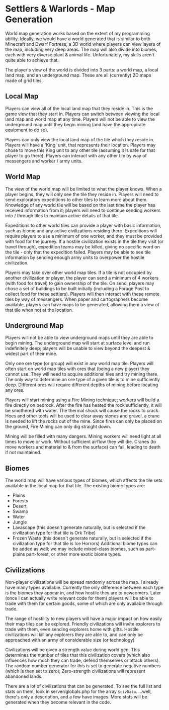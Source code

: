 # Settlers & Warlords - Map Generation

World map generation works based on the extent of my programming ability. Ideally, we would have a world generated that is similar to both Minecraft and Dwarf Fortress; a 3D world where players can view layers of the map, including very deep areas. The map will also divide into biomes, each with very diverse plant & animal life. Unfortunately, my skills aren't quite able to achieve that.

The player's view of the world is divided into 3 parts: a world map, a local land map, and an underground map. These are all (currently) 2D maps made of grid tiles.

## Local Map

Players can view all of the local land map that they reside in. This is the game view that they start in. Players can switch between viewing the local land map and world map at any time. Players will not be able to view the underground map until they begin mining (and have the appropirate equipment to do so).

Players can only view the local land map of the tile which they reside in. Players will have a 'King' unit, that represents their location. Players may chose to move this King unit to any other tile (assuming it is safe for that player to go there). Players can interact with any other tile by way of messengers and worker / army units.

## World Map

The view of the world map will be limited to what the player knows. When a player begins, they will only see the tile they reside in. Players will need to send exploratory expeditions to other tiles to learn more about them. Knowledge of any world tile will be based on the last time the player has received information from it; players will need to continue sending workers into / through tiles to maintain active details of that tile.

Expeditions to other world tiles can provide a player with basic information, such as biome and any active civilizations residing there. Expeditions will require players to use a minimum of one worker, and they must be provided with food for the journey. If a hostile civilization exists in the tile they visit (or travel through), expedition teams may be killed, giving no specific word on the tile - only that the expedition failed. Players may be able to see tile information by sending enough army units to overpower the hostile civilization.

Players may take over other world map tiles. If a tile is not occupied by another civilization or player, the player can send a minimum of 4 workers (with food for travel) to gain ownership of the tile. On send, players may chose a set of buildings to be built initially (including a Forage Post to collect food for these settlers). Players will then interact with these remote tiles by way of messengers. When paper and cartographers become available, players can have maps to be generated, allowing them a view of that tile when not at the location.

## Underground Map

Players will not be able to view underground maps until they are able to begin mining. The underground map will start at surface level and run indefinitely deep; players will be unable to view beyond the deepest & widest part of their mine.

Only one ore type (or group) will exist in any world map tile. Players will often start on world map tiles with ores that (being a new player) they cannot use. They will need to acquire additional tiles and try mining there. The only way to determine an ore type of a given tile is to mine sufficiently deep. Different ores will require different depths of mining before locating any ores.

Players will start mining using a Fire Mining technique; workers will build a fire directly on bedrock. After the fire has heated the rock sufficiently, it will be smothered with water. The thermal shock will cause the rocks to crack. Hoes and other tools will be used to clear away stones and gravel, a crane is needed to lift the rocks out of the mine. Since fires can only be placed on the ground, Fire Mining can only dig straight down.

Mining will be filled with many dangers. Mining workers will need light at all times to move or work. Without sufficient airflow they will die. Cranes (to move workers and material to & from the surface) can fail, leading to death if not maintained.

## Biomes

The world map will have various types of biomes, which affects the tile sets available in the local map for that tile. The existing biome types are:

-   Plains
-   Forests
-   Desert
-   Swamp
-   Water
-   Jungle
-   Lavascape (this doesn't generate naturally, but is selected if the civilization type for that tile is Ork Tribe)
-   Frozen Waste (this doesn't generate naturally, but is selected if the civilization type for that tile is Ice Horrors)
    Additional biome types can be added as well; we may include mixed-class biomes, such as part-plains part-forest, or other more exotic biome types.

## Civilizations

Non-player civilizations will be spread randomly across the map. I already have many types available. Currently the only difference between each type is the biomes they appear in, and how hostile they are to newcomers. Later (once I can actually write relevant code for them) players will be able to trade with them for certain goods, some of which are only available through trade.

The range of hostility to new players will have a major impact on how easily their map tiles can be explored. Friendly civilizations will invite explorers to trade with them, even sending explorers home with gifts. Hostile civilizations will kill any explorers they are able to, and can only be approached with an army of considerable size (or technology)

Civilizations will be given a strength value during world gen. This determines the number of tiles that this civilization covers (which also influences how much they can trade, defend themselves or attack others). The random number generator for this is set to generate negative numbers (which is then set to zero); Zero-strength civilizations will represent abandoned lands.

There are a lot of civilizations that can be generated. To see the full list and stats on them, look in server/globals.php for the array `$civData`. ...well, there's only a description, and a few have images. More stats will be generated when they become relevant in the code.
